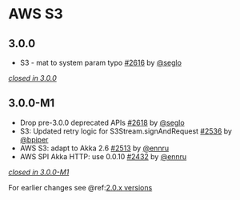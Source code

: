 # AWS S3

## 3.0.0

- S3 - mat to system param typo [#2616](https://github.com/akka/alpakka/issues/2616) by [@seglo](https://github.com/seglo)

[*closed in 3.0.0*](https://github.com/akka/alpakka/issues?q=is%3Aclosed+milestone%3A3.0.0+label%3Ap%3As3)

## 3.0.0-M1

- Drop pre-3.0.0 deprecated APIs [#2618](https://github.com/akka/alpakka/issues/2618) by [@seglo](https://github.com/seglo)
- S3: Updated retry logic for S3Stream.signAndRequest [#2536](https://github.com/akka/alpakka/issues/2536) by [@bpiper](https://github.com/bpiper)
- AWS S3: adapt to Akka 2.6 [#2513](https://github.com/akka/alpakka/issues/2513) by [@ennru](https://github.com/ennru)
- AWS SPI Akka HTTP: use 0.0.10 [#2432](https://github.com/akka/alpakka/issues/2432) by [@ennru](https://github.com/ennru)

[*closed in 3.0.0-M1*](https://github.com/akka/alpakka/issues?q=is%3Aclosed+milestone%3A3.0.0-M1+label%3Ap%3As3)

For earlier changes see @ref:[2.0.x versions](../2.0.x/s3.md)

